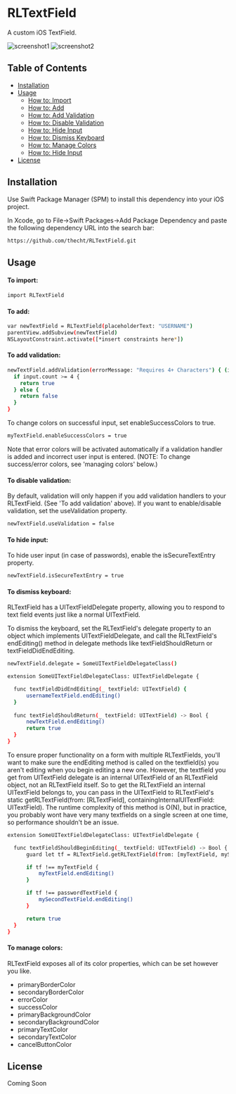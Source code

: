 <h1>RLTextField</h1>
<p>
  A custom iOS TextField.
</p>

![screenshot1](https://user-images.githubusercontent.com/18121897/76358454-d8aacf00-62ef-11ea-9cc7-ecffeea0b20f.gif)
![screenshot2](https://user-images.githubusercontent.com/18121897/76358463-dcd6ec80-62ef-11ea-9cb8-bf56730c7b39.gif)


<!-- TABLE OF CONTENTS -->
## Table of Contents
* [Installation](#installation)
* [Usage](#usage)
  * [How to: Import](#to-import)
  * [How to: Add](#to-add)
  * [How to: Add Validation](#to-add-validation)
  * [How to: Disable Validation](#to-disable-validation)
  * [How to: Hide Input](#to-hide-input)
  * [How to: Dismiss Keyboard](#to-dismiss-keyboard)
  * [How to: Manage Colors](#to-manage-colors)
  * [How to: Hide Input](#to-hide-input)
* [License](#license)

<!-- GETTING STARTED -->
## Installation

Use Swift Package Manager (SPM) to install this dependency into your iOS project. 

In Xcode, go to File->Swift Packages->Add Package Dependency and paste the following dependency URL into the search bar:

```sh
https://github.com/thecht/RLTextField.git
```

## Usage

#### To import:

```sh
import RLTextField
```
#### To add:
```sh
var newTextField = RLTextField(placeholderText: "USERNAME")
parentView.addSubview(newTextField)
NSLayoutConstraint.activate([*insert constraints here*])
```

#### To add validation:

```sh
newTextField.addValidation(errorMessage: "Requires 4+ Characters") { (input) -> Bool in
  if input.count >= 4 {
    return true
  } else {
    return false
  }
}
```

To change colors on successful input, set enableSuccessColors to true. 

```sh
myTextField.enableSuccessColors = true
```

Note that error colors will be activated automatically if a validation handler is added and incorrect user input is entered. (NOTE: To change success/error colors, see 'managing colors' below.)

#### To disable validation:

By default, validation will only happen if you add validation handlers to your RLTextField. (See 'To add validation' above). If you want to enable/disable validation, set the useValidation property.

```sh
newTextField.useValidation = false
```

#### To hide input:

To hide user input (in case of passwords), enable the isSecureTextEntry property.

```sh
newTextField.isSecureTextEntry = true
```

#### To dismiss keyboard:

RLTextField has a UITextFieldDelegate property, allowing you to respond to text field events just like a normal UITextField.

To dismiss the keyboard, set the RLTextField's delegate property to an object which implements UITextFieldDelegate, and call the RLTextField's endEditing() method in delegate methods like textFieldShouldReturn or textFieldDidEndEditing. 

```sh
newTextField.delegate = SomeUITextFieldDelegateClass()
```

```sh
extension SomeUITextFieldDelegateClass: UITextFieldDelegate {

  func textFieldDidEndEditing(_ textField: UITextField) {
      usernameTextField.endEditing()
  }
  
  func textFieldShouldReturn(_ textField: UITextField) -> Bool {
      newTextField.endEditing()
      return true
  }
}
```

To ensure proper functionality on a form with multiple RLTextFields, you'll want to make sure the endEditing method is called on the textfield(s) you aren't editing when you begin editing a new one. However, the textfield you get from UITextField delegate is an internal UITextField of an RLTextField object, not an RLTextField itself. So to get the RLTextField an internal UITextField belongs to, you can pass in the UITextField to RLTextField's static getRLTextField(from: [RLTextField], containingInternalUITextField: UITextField). The runtime complexity of this method is O(N), but in practice, you probably wont have very many textfields on a single screen at one time, so performance shouldn't be an issue.

```sh
extension SomeUITextFieldDelegateClass: UITextFieldDelegate {

  func textFieldShouldBeginEditing(_ textField: UITextField) -> Bool {
      guard let tf = RLTextField.getRLTextField(from: [myTextField, mySecondTextField], containingInternalUITextField: textField) else { return false }

      if tf !== myTextField {
          myTextField.endEditing()
      }

      if tf !== passwordTextField {
          mySecondTextField.endEditing()
      }

      return true
  }
}
```

#### To manage colors:

RLTextField exposes all of its color properties, which can be set however you like.

* primaryBorderColor
* secondaryBorderColor
* errorColor
* successColor
* primaryBackgroundColor
* secondaryBackgroundColor
* primaryTextColor
* secondaryTextColor
* cancelButtonColor

## License

Coming Soon
